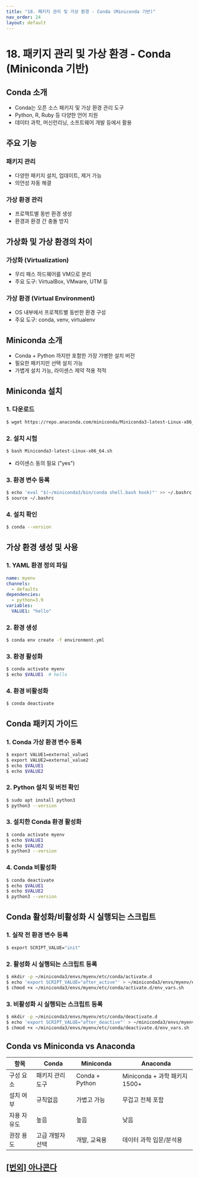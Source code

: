 ```yaml
---
title: "18. 패키지 관리 및 가상 환경 - Conda (Miniconda 기반)"
nav_order: 24
layout: default
---
```


# 18. 패키지 관리 및 가상 환경 - Conda (Miniconda 기반)

## Conda 소개

* Conda는 오픈 소스 패키지 및 가상 환경 관리 도구
* Python, R, Ruby 등 다양한 언어 지원
* 데이터 과학, 머신런리닝, 소프트웨어 개발 등에서 활용

## 주요 기능

### 패키지 관리

* 다양한 패키지 설치, 업데이트, 제거 가능
* 의언성 자동 해결

### 가상 환경 관리

* 프로젝트별 동반 환경 생성
* 환경과 환경 간 충돌 방지


## 가상화 및 가상 환경의 차이

### 가상화 (Virtualization)

* 무리 패스 하드웨어를 VM으로 분리
* 주요 도구: VirtualBox, VMware, UTM 등

### 가상 환경 (Virtual Environment)

* OS 내부에서 프로젝트별 동반한 환경 구성
* 주요 도구: conda, venv, virtualenv


## Miniconda 소개

* Conda + Python 까지만 포함한 가장 가병한 설치 버전
* 필요한 패키지만 선택 설치 가능
* 가볍게 설치 가능, 라이센스 제약 적용 적적

## Miniconda 설치

### 1. 다운로드

```bash
$ wget https://repo.anaconda.com/miniconda/Miniconda3-latest-Linux-x86_64.sh
```

### 2. 설치 시험

```bash
$ bash Miniconda3-latest-Linux-x86_64.sh
```

* 라이센스 동의 필요 ("yes")

### 3. 환경 변수 등록

```bash
$ echo 'eval "$(~/miniconda3/bin/conda shell.bash hook)"' >> ~/.bashrc
$ source ~/.bashrc
```

### 4. 설치 확인

```bash
$ conda --version
```


## 가상 환경 생성 및 사용

### 1. YAML 환경 정의 파일

```yaml
name: myenv
channels:
  - defaults
dependencies:
  - python=3.9
variables:
  VALUE1: "hello"
```

### 2. 환경 생성

```bash
$ conda env create -f environment.yml
```

### 3. 환경 활성화

```bash
$ conda activate myenv
$ echo $VALUE1  # hello
```

### 4. 환경 비활성화

```bash
$ conda deactivate
```


## Conda 패키지 가이드

### 1. Conda 가상 환경 변수 등록

```bash
$ export VALUE1=external_value1
$ export VALUE2=external_value2
$ echo $VALUE1
$ echo $VALUE2
```

### 2. Python 설치 및 버전 확인

```bash
$ sudo apt install python3
$ python3 --version
```

### 3. 설치한 Conda 환경 활성화

```bash
$ conda activate myenv
$ echo $VALUE1
$ echo $VALUE2
$ python3 --version
```

### 4. Conda 비활성화

```bash
$ conda deactivate
$ echo $VALUE1
$ echo $VALUE2
$ python3 --version
```

## Conda 활성화/비활성화 시 실행되는 스크립트

### 1. 실작 전 환경 변수 등록

```bash
$ export SCRIPT_VALUE="init"
```

### 2. 활성화 시 실행되는 스크립트 등록

```bash
$ mkdir -p ~/miniconda3/envs/myenv/etc/conda/activate.d
$ echo 'export SCRIPT_VALUE="after_active"' > ~/miniconda3/envs/myenv/etc/conda/activate.d/env_vars.sh
$ chmod +x ~/miniconda3/envs/myenv/etc/conda/activate.d/env_vars.sh
```

### 3. 비활성화 시 실행되는 스크립트 등록

```bash
$ mkdir -p ~/miniconda3/envs/myenv/etc/conda/deactivate.d
$ echo 'export SCRIPT_VALUE="after_deactive"' > ~/miniconda3/envs/myenv/etc/conda/deactivate.d/env_vars.sh
$ chmod +x ~/miniconda3/envs/myenv/etc/conda/deactivate.d/env_vars.sh
```


## Conda vs Miniconda vs Anaconda

| 항목     | Conda     | Miniconda      | Anaconda                 |
| ------ | --------- | -------------- | ------------------------ |
| 구성 요소  | 패키지 관리 도구 | Conda + Python | Miniconda + 과학 패키지 1500+ |
| 설치 여부  | 규칙없음      | 가볍고 가능         | 무겁고 전체 포함                |
| 자용 자유도 | 높음        | 높음             | 낮음                       |
| 권장 용도  | 고급 개발자 선택 | 개발, 교육용        | 데이터 과학 입문/분석용            |


## [[번외] 아나콘다](extra/anaconda.md)
